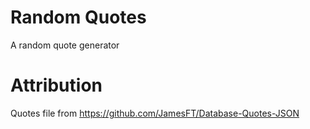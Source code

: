 # Random Quotes
A random quote generator

# Attribution
Quotes file from https://github.com/JamesFT/Database-Quotes-JSON
